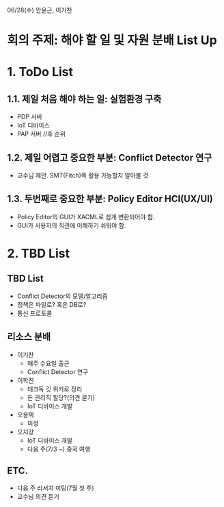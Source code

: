 06/28(수)
안윤근, 이기찬

회의 주제:
해야 할 일 및 자원 분배 List Up
===

# 1. ToDo List

## 1.1. 제일 처음 해야 하는 일: 실험환경 구축
- PDP 서버
- IoT 디바이스
- PAP 서버 //후 순위

## 1.2. 제일 어렵고 중요한 부분: Conflict Detector 연구
- 교수님 제안. SMT(Fitch)쪽 활용 가능할지 알아볼 것

## 1.3. 두번째로 중요한 부분: Policy Editor HCI(UX/UI)
- Policy Editor의 GUI가 XACML로 쉽게 변환되어야 함.
- GUI가 사용자의 직관에 이해하기 쉬워야 함.

# 2. TBD List

## TBD List
- Conflict Detector의 모델/알고리즘
- 정책은 파일로? 혹은 DB로?
- 통신 프로토콜

## 리소스 분배
- 이기찬 
	- 매주 수요일 출근
	- Conflict Detector 연구
- 이학진 
	- 테크독 깃 위키로 정리
	- 돈 관리직 할당?(의견 묻기)
	- IoT 디바이스 개발
- 오용택 
	- 미정
- 오지강 
	- IoT 디바이스 개발
	- 다음 주(7/3 ~) 중국 여행

## ETC.
- 다음 주 리서치 미팅(7월 첫 주)
- 교수님 의견 듣기



